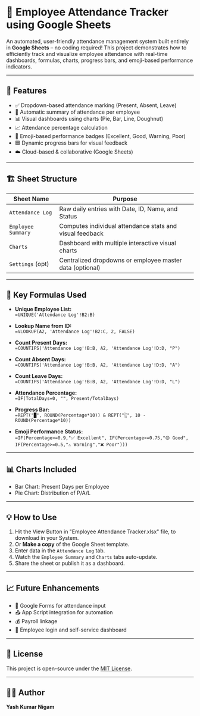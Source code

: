 # 🧾 Employee Attendance Tracker using Google Sheets

An automated, user-friendly attendance management system built entirely in **Google Sheets** – no coding required! This project demonstrates how to efficiently track and visualize employee attendance with real-time dashboards, formulas, charts, progress bars, and emoji-based performance indicators.

---

## 📌 Features

- ✅ Dropdown-based attendance marking (Present, Absent, Leave)
- 🔢 Automatic summary of attendance per employee
- 📊 Visual dashboards using charts (Pie, Bar, Line, Doughnut)
- 📈 Attendance percentage calculation
- 📎 Emoji-based performance badges (Excellent, Good, Warning, Poor)
- 🟦 Dynamic progress bars for visual feedback
- ☁️ Cloud-based & collaborative (Google Sheets)

---

## 🏗️ Sheet Structure

| Sheet Name         | Purpose                                                    |
|--------------------|------------------------------------------------------------|
| `Attendance Log`   | Raw daily entries with Date, ID, Name, and Status          |
| `Employee Summary` | Computes individual attendance stats and visual feedback   |
| `Charts`           | Dashboard with multiple interactive visual charts          |
| `Settings` (opt)   | Centralized dropdowns or employee master data (optional)   |

---

## 🧮 Key Formulas Used

- **Unique Employee List:**  
  `=UNIQUE('Attendance Log'!B2:B)`

- **Lookup Name from ID:**  
  `=VLOOKUP(A2, 'Attendance Log'!B2:C, 2, FALSE)`

- **Count Present Days:**  
  `=COUNTIFS('Attendance Log'!B:B, A2, 'Attendance Log'!D:D, "P")`

- **Count Absent Days:**  
  `=COUNTIFS('Attendance Log'!B:B, A2, 'Attendance Log'!D:D, "A")`

- **Count Leave Days:**  
  `=COUNTIFS('Attendance Log'!B:B, A2, 'Attendance Log'!D:D, "L")`

- **Attendance Percentage:**  
  `=IF(TotalDays=0, "", Present/TotalDays)`

- **Progress Bar:**  
  `=REPT("█", ROUND(Percentage*10)) & REPT("░", 10 - ROUND(Percentage*10))`

- **Emoji Performance Status:**  
  `=IF(Percentage>=0.9,"✅ Excellent", IF(Percentage>=0.75,"🟡 Good", IF(Percentage>=0.5,"⚠️ Warning","❌ Poor")))`

---

## 📊 Charts Included

- Bar Chart: Present Days per Employee  
- Pie Chart: Distribution of P/A/L
---

## 💡 How to Use
1. Hit the View Button in "Employee Attendance Tracker.xlsx" file, to download in your System.
1. Or **Make a copy** of the Google Sheet template.
2. Enter data in the `Attendance Log` tab.
3. Watch the `Employee Summary` and `Charts` tabs auto-update.
4. Share the sheet or publish it as a dashboard.

---

## 📈 Future Enhancements

- 🔗 Google Forms for attendance input  
- 📤 App Script integration for automation  
- 💰 Payroll linkage  
- 👥 Employee login and self-service dashboard

---


## 📃 License

This project is open-source under the [MIT License](LICENSE).

---

## 🧑‍💻 Author

**Yash Kumar Nigam** 
